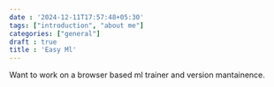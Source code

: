 ```yaml
---
date : '2024-12-11T17:57:48+05:30'
tags: ["introduction", "about me"]
categories: ["general"]
draft : true
title : 'Easy Ml'
---
```


Want to work on a browser based ml trainer and version mantainence. 